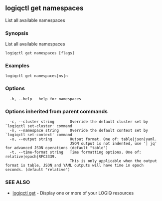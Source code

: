 ## logiqctl get namespaces

List all available namespaces

### Synopsis

List all available namespaces

```
logiqctl get namespaces [flags]
```

### Examples

```
logiqctl get namespaces|ns|n
```

### Options

```
  -h, --help   help for namespaces
```

### Options inherited from parent commands

```
  -c, --cluster string       Override the default cluster set by `logiqctl set-cluster' command
  -n, --namespace string     Override the default context set by `logiqctl set-context' command
  -o, --output string        Output format. One of: table|json|yaml. 
                             JSON output is not indented, use '| jq' for advanced JSON operations (default "table")
  -t, --time-format string   Time formatting options. One of: relative|epoch|RFC3339. 
                             This is only applicable when the output format is table. JSON and YAML outputs will have time in epoch seconds. (default "relative")
```

### SEE ALSO

* [logiqctl get](logiqctl_get.md)	 - Display one or more of your LOGIQ resources

